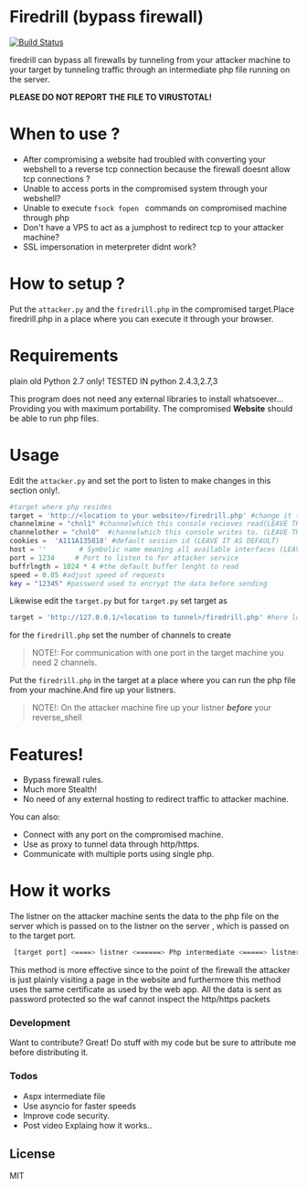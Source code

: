 # Firedrill (bypass firewall)

[![Build Status](https://travis-ci.org/joemccann/dillinger.svg?branch=master)](https://www.youtube.com/channel/UCvbFfGomoaEKufdWCQ44KWA)

firedrill can bypass all firewalls by tunneling from your attacker machine to your target by tunneling traffic through an intermediate php file running on the server.

**PLEASE DO NOT REPORT THE FILE TO VIRUSTOTAL!**

# When to use ?
 - After compromising a website had troubled with converting your webshell to a reverse tcp connection because the firewall doesnt allow tcp connections ?
 - Unable to access ports in the compromised system through your webshell?
 - Unable to execute ```fsock fopen ``` commands on compromised machine through php
 - Don't have a VPS to act as a jumphost to redirect tcp to your attacker machine?
 - SSL impersonation in meterpreter didnt work?

# How to setup ?
Put the ```attacker.py``` and the ```firedrill.php``` in the compromised target.Place firedrill.php in a place where you can execute it through your browser.

# Requirements
plain old Python 2.7 only!
TESTED IN python 2.4.3,2.7,3

This program does not need any external libraries to install whatsoever...
Providing you with maximum portability.
The compromised **Website** should be able to run php files.

# Usage

Edit the `attacker.py` and set the port to listen to make changes in this section only!.
```php
#target where php resides
target = 'http://<location to your website>/firedrill.php' #change it to the compromised host addres
channelmine = "chnl1" #channelwhich this console recieves read(LEAVE THIS AS DEFAULT)
channelother = "chnl0"  #channelwhich this console writes to. (LEAVE THIS AS DEFAULT)
cookies =  'A111A135818' #default session id (LEAVE IT AS DEFAULT)
host = ''        # Symbolic name meaning all available interfaces (LEAVE IT AS DEFAULT)
port = 1234     # Port to listen to for attacker service
buffrlngth = 1024 * 4 #the default buffer lenght to read
speed = 0.05 #adjust speed of requests
key = "12345" #password used to encrypt the data before sending
```
Likewise edit the ```target.py``` but for ```target.py``` set target as 
```php
target = 'http://127.0.0.1/<location to tunnel>/firedrill.php' #here loopback address is used instead of original site's name.
```
for the ```firedrill.php``` set the number of channels to create 
>NOTE!: For communication with one port in the target machine you need 2 channels.

Put the ```firedrill.php``` in the target at a place where you can run the php file from your machine.And fire up your listners.

>NOTE!: On the attacker machine fire up your listner ***before*** your reverse_shell

# Features!

  - Bypass firewall rules.
  - Much more Stealth!
  - No need of any external hosting to redirect traffic to attacker machine.
  
You can also:
  - Connect with any port on the compromised machine.
  - Use as proxy to tunnel data through http/https. 
  - Communicate with multiple ports using single php.

# How it works

 The listner on the attacker machine sents the data to the php file on the server which is passed on to the listner on the server , which is passed on to the target port.
 
```sh
 [target port] <====> listner <======> Php intermediate <=====> listner <====> [attacker port] 
 ```
 This method is more effective since to the point of the firewall the attacker is just plainly visiting a page in the website and furthermore this method uses the same certificate as used by the web app.
 All the data is sent as password protected so the waf cannot inspect the http/https packets


### Development

Want to contribute? Great!
Do stuff with my code but be sure to attribute me before distributing it.

### Todos

 - Aspx intermediate file
 - Use asyncio for faster speeds
 - Improve code security.
 - Post video Explaing how it works..

License
----

MIT
